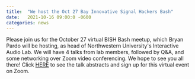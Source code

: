 ```yaml
---
title:  "We host the Oct 27 Bay Innovative Signal Hackers Bash"
date:   2021-10-16 09:00:0 -0600
categories: news
---
```

Please join us for the October 27 virtual BISH Bash meetup, which Bryan Pardo will be hosting, as head of Northwestern University's Interactive Audio Lab. We will have 4 talks from lab members, followed by Q&A, and some networking over Zoom video conferencing. We hope to see you all there! Click [HERE]( https://www.meetup.com/bishbash/events/281388253/) to see the talk abstracts and sign up for this virtual event on Zoom. 

